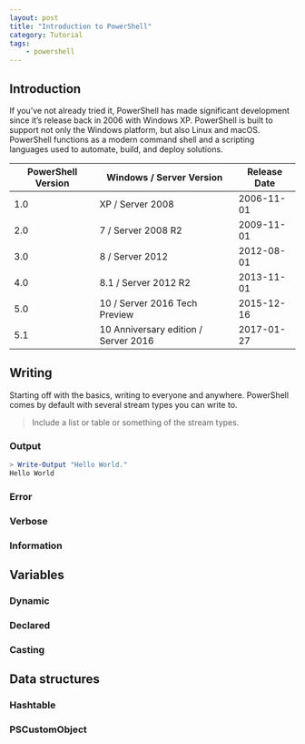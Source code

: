 ```yaml
---
layout: post
title: "Introduction to PowerShell"
category: Tutorial
tags:
    - powershell
---
```


## Introduction

If you’ve not already tried it, PowerShell has made significant development since it’s release back in 2006 with Windows XP. PowerShell is built to support not only the Windows platform, but also Linux and macOS. PowerShell functions as a modern command shell and a scripting languages used to automate, build, and deploy solutions.

|PowerShell Version| Windows / Server Version | Release Date
|---|---|---|
| 1.0 | XP / Server 2008                        | 2006-11-01
| 2.0 | 7 / Server 2008 R2                      | 2009-11-01
| 3.0 | 8 / Server 2012                         | 2012-08-01
| 4.0 | 8.1 / Server 2012 R2                    | 2013-11-01
| 5.0 | 10 / Server 2016 Tech Preview           | 2015-12-16
| 5.1 | 10 Anniversary edition / Server 2016    | 2017-01-27

## Writing

Starting off with the basics, writing to everyone and anywhere. PowerShell comes by default with several stream types you can write to. 

> Include a list or table or something of the stream types.

### Output


```powershell
> Write-Output "Hello World."
Hello World
```

### Error


### Verbose


### Information




## Variables


### Dynamic

### Declared

### Casting


## Data structures


### Hashtable


### PSCustomObject

